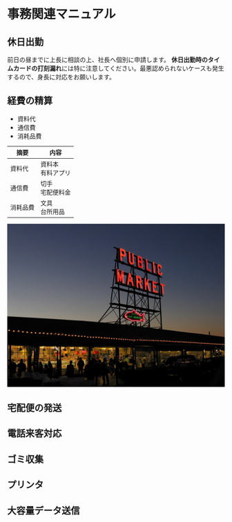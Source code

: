 # 事務関連マニュアル
## 休日出勤
前日の昼までに上長に相談の上、社長へ個別に申請します。
**休日出勤時のタイムカードの打刻漏れ**には特に注意してください。最悪認められないケースも発生するので、身長に対応をお願いします。
## 経費の精算
- 資料代
- 通信費
- 消耗品費

|摘要|内容
|--|--
|資料代|資料本<br>有料アプリ
|通信費|切手<br>宅配便料金
|消耗品費|文具<br>台所用品

![PikesPlace](img/1024px-Pike_Place_Market_1.jpg)
## 宅配便の発送
## 電話来客対応
## ゴミ収集
## プリンタ
## 大容量データ送信
## 